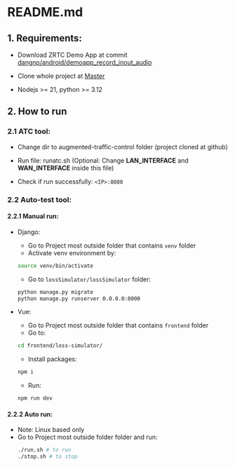 # README.md
## 1. Requirements:

- Download ZRTC Demo App at commit [dangnp/android/demoapp_record_inout_audio](http://zalogit2.zing.vn/voip_platform/core/zrtc_core/-/tree/def02a24ada4c8d123233d5be18815441658a62c)

- Clone whole project at [Master](https://github.com/dangnguyenphuc/packet-loss-simulator)

- Nodejs >= 21, python >= 3.12

## 2. How to run
	
### 2.1 ATC tool:
	
- Change dir to augmented-traffic-control folder (project cloned at github)
		
- Run file: runatc.sh (Optional: Change __LAN_INTERFACE__ and __WAN_INTERFACE__ inside this file)
	
- Check if run successfully: ```<IP>:8080```
		

### 2.2 Auto-test tool:
	
#### 2.2.1 Manual run:

+ Django:
	- Go to Project most outside folder that contains ```venv``` folder
	- Activate venv environment by:
    
    ```bash
    source venv/bin/activate
    ```
    - Go to ```lossSimulator/lossSimulator``` folder:
    ```bash
    python manage.py migrate
    python manage.py runserver 0.0.0.0:8000
    ```

+ Vue:
    - Go to Project most outside folder that contains ```frontend``` folder
    - Go to:
    ```bash
    cd frontend/loss-simulator/
    ```
    - Install packages:
    ```bash
    npm i
    ```
    - Run:
    ```bash 
    npm run dev
    ```
#### 2.2.2 Auto run:
- Note: Linux based only
- Go to Project most outside folder folder and run:
    ```bash
    ./run.sh # to run
    ./stop.sh # to stop
    ```
